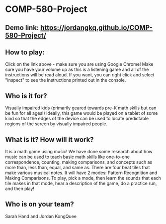 # COMP-580-Project

## Demo link: https://jordangkq.github.io/COMP-580-Project/
## How to play: 
Click on the link above - make sure you are using Google Chrome! Make sure you have your volume up as this is a listening game and all of the instructions will be read aloud. If you want, you can right click and select "inspect" to see the instructions printed out in the console. 

## Who is it for?
Visually impaired kids (primarily geared towards pre-K math skills but can be fun for all ages!) Ideally, this game would be played on a tablet of some kind so that the edges of the device can be used to locate predictable regions of the screen by visually impaired people. 

## What is it? How will it work? 
It is a math game using music! We have done some research about how music can be used to teach basic math skills like one-to-one correspondence, counting, making comparisons, and concepts such as more than, less than, equal, and same as. 
There are four beat tiles that make various musical notes. It will have 2 modes: Pattern Recognition and Making Comparisons. To play, pick a mode, then learn the sounds that each tile makes in that mode, hear a description of the game, do a practice run, and then play!

## Who is on your team?
Sarah Hand and Jordan KongQuee
